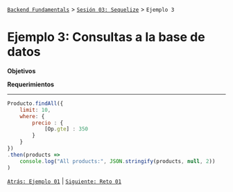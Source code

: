[`Backend Fundamentals`](../../README.md) > [`Sesión 03: Sequelize`](../README.md) > `Ejemplo 3`

# Ejemplo 3: Consultas a la base de datos

**Objetivos**


**Requerimientos**

---


```javascript
Producto.findAll({
	limit: 10,
	where: {
		precio : {
			[Op.gte] : 350
		}
	}
})
.then(products =>
	console.log("All products:", JSON.stringify(products, null, 2))
)
```

[`Atrás: Ejemplo 01`](Ejemplo-01) | [`Siguiente: Reto 01`](../Reto-01)
